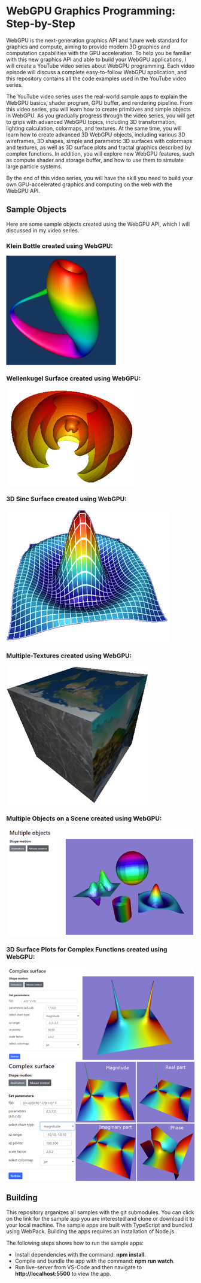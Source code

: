 # WebGPU Graphics Programming: Step-by-Step 

WebGPU is the next-generation graphics API and future web standard for graphics and compute, aiming to provide modern 3D graphics and 
computation capabilities with the GPU acceleration. To help you be familiar with this new graphics API and able to build your WebGPU 
applications, I will create a YouTube video series about WebGPU programming. Each video episode will discuss a complete easy-to-follow 
WebGPU application, and this repository contains all the code examples used in the YouTube video series.

The YouTube video series uses the real-world sample apps to explain the WebGPU basics, shader program, GPU buffer, and rendering pipeline. 
From this video series, you will learn how to create primitives and simple objects in WebGPU. As you gradually progress through the video series, 
you will get to grips with advanced WebGPU topics, including 3D transformation, lighting calculation, colormaps, and textures. At the same time, 
you will learn how to create advanced 3D WebGPU objects, including various 3D wireframes, 3D shapes, simple and parametric 3D surfaces with 
colormaps and textures, as well as 3D surface plots and fractal graphics described by complex functions. In addition, you will explore new 
WebGPU features, such as compute shader and storage buffer, and how to use them to simulate large particle systems.

By the end of this video series, you will have the skill you need to build your own GPU-accelerated graphics and computing on the web with the WebGPU API.   

## Sample Objects 
Here are some sample objects created using the WebGPU API, which I will discussed in my video series.

### Klein Bottle created using WebGPU:
![klein-bottle](assets/klein-bottle.png)

### Wellenkugel Surface created using WebGPU:  
![wellenkugel](assets/wellenkugel.png) 

### 3D Sinc Surface created using WebGPU:
![sinc](assets/sinc.png) 

### Multiple-Textures created using WebGPU:
![textures](assets/textures.png) 

### Multiple Objects on a Scene created using WebGPU:
![nultiple-objects](assets/multiple-objects.png) 

### 3D Surface Plots for Complex Functions created using WebGPU:
![complex-surface](assets/complex-surface.png) 
![complex-surface1](assets/complex-surface1.png) 

## Building

This repository arganizes all samples with the git submodules. You can click on the link for the sample app you are interested and clone or download it 
to your local machine. The sample apps are built with TypeScript and bundled using WebPack. Building the apps requires an installation of Node.js.

The following steps shows how to run the sample apps:

* Install dependencies with the command: **npm install**.
* Compile and bundle the app with the command: **npm run watch**.
* Run live-server from VS-Code and then navigate to **http://localhost:5500** to view the app.
 
